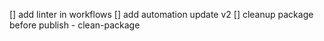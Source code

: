 [] add linter in workflows
[] add automation update v2
[] cleanup package before publish - clean-package
